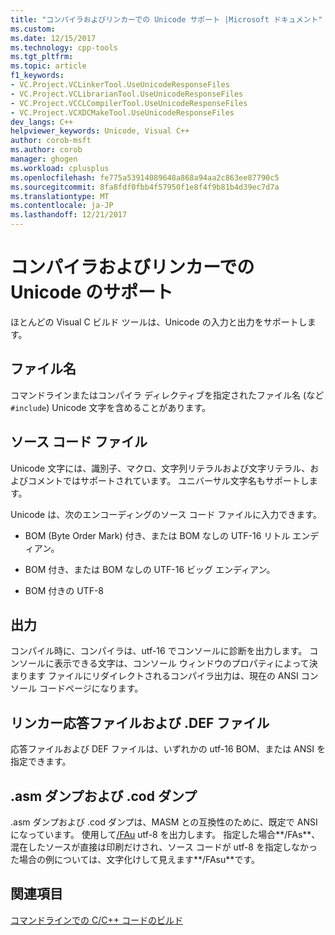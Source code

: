 ```yaml
---
title: "コンパイラおよびリンカーでの Unicode サポート |Microsoft ドキュメント"
ms.custom: 
ms.date: 12/15/2017
ms.technology: cpp-tools
ms.tgt_pltfrm: 
ms.topic: article
f1_keywords:
- VC.Project.VCLinkerTool.UseUnicodeResponseFiles
- VC.Project.VCLibrarianTool.UseUnicodeResponseFiles
- VC.Project.VCCLCompilerTool.UseUnicodeResponseFiles
- VC.Project.VCXDCMakeTool.UseUnicodeResponseFiles
dev_langs: C++
helpviewer_keywords: Unicode, Visual C++
author: corob-msft
ms.author: corob
manager: ghogen
ms.workload: cplusplus
ms.openlocfilehash: fe775a53914089648a868a94aa2c863ee87790c5
ms.sourcegitcommit: 8fa8fdf0fbb4f57950f1e8f4f9b81b4d39ec7d7a
ms.translationtype: MT
ms.contentlocale: ja-JP
ms.lasthandoff: 12/21/2017
---
```

# <a name="unicode-support-in-the-compiler-and-linker"></a>コンパイラおよびリンカーでの Unicode のサポート

ほとんどの Visual C ビルド ツールは、Unicode の入力と出力をサポートします。

## <a name="filenames"></a>ファイル名

コマンドラインまたはコンパイラ ディレクティブを指定されたファイル名 (など`#include`) Unicode 文字を含めることがあります。

## <a name="source-code-files"></a>ソース コード ファイル

Unicode 文字には、識別子、マクロ、文字列リテラルおよび文字リテラル、およびコメントではサポートされています。  ユニバーサル文字名もサポートします。

Unicode は、次のエンコーディングのソース コード ファイルに入力できます。

- BOM (Byte Order Mark) 付き、または BOM なしの UTF-16 リトル エンディアン。

- BOM 付き、または BOM なしの UTF-16 ビッグ エンディアン。

- BOM 付きの UTF-8

## <a name="output"></a>出力

コンパイル時に、コンパイラは、utf-16 でコンソールに診断を出力します。  コンソールに表示できる文字は、コンソール ウィンドウのプロパティによって決まります  ファイルにリダイレクトされるコンパイラ出力は、現在の ANSI コンソール コードページになります。

## <a name="linker-response-files-and-def-files"></a>リンカー応答ファイルおよび .DEF ファイル

応答ファイルおよび DEF ファイルは、いずれかの utf-16 BOM、または ANSI を指定できます。

## <a name="asm-and-cod-dumps"></a>.asm ダンプおよび .cod ダンプ

.asm ダンプおよび .cod ダンプは、MASM との互換性のために、既定で ANSI になっています。 使用して[/FAu](../../build/reference/fa-fa-listing-file.md) utf-8 を出力します。 指定した場合**/FAs**、混在したソースが直接は印刷だけされ、ソース コードが utf-8 を指定しなかった場合の例については、文字化けして見えます**/FAsu**です。

## <a name="see-also"></a>関連項目

[コマンドラインでの C/C++ コードのビルド](../../build/building-on-the-command-line.md)